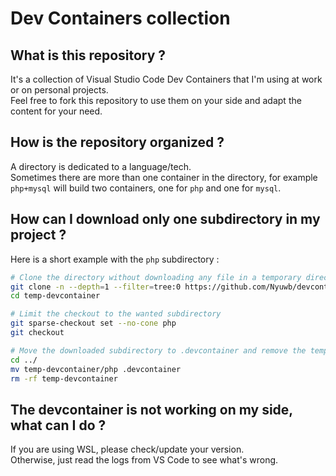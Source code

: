 # Dev Containers collection

## What is this repository ?

It's a collection of Visual Studio Code Dev Containers that I'm using at work or on personal projects.   
Feel free to fork this repository to use them on your side and adapt the content for your need.

## How is the repository organized ?

A directory is dedicated to a language/tech.  
Sometimes there are more than one container in the directory, for example `php+mysql` will build two containers, one for `php` and one for `mysql`.

## How can I download only one subdirectory in my project ?

Here is a short example with the `php` subdirectory :

```bash
# Clone the directory without downloading any file in a temporary directory
git clone -n --depth=1 --filter=tree:0 https://github.com/Nyuwb/devcontainers.git temp-devcontainer
cd temp-devcontainer

# Limit the checkout to the wanted subdirectory
git sparse-checkout set --no-cone php
git checkout

# Move the downloaded subdirectory to .devcontainer and remove the temporary created directory
cd ../
mv temp-devcontainer/php .devcontainer
rm -rf temp-devcontainer
```

## The devcontainer is not working on my side, what can I do ?

If you are using WSL, please check/update your version.  
Otherwise, just read the logs from VS Code to see what's wrong.
